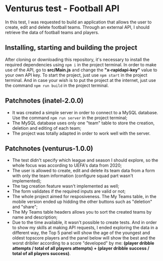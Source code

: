 
# Venturus test - Football API

  

In this test, I was requested to build an application that allows the user to create, edit and delete football teams. Through an external API, I should retrieve the data of football teams and players.

  

## Installing, starting and building the project

After cloning or downloading this repository, it's necessary to install the required dependencies using `npm i` in the project terminal. In order to make use of the API, go to **src/Main.js** and change the **"x-rapidapi-key"** value to your own API key. To start the project, just use `npm start` in the project terminal. And in case your wish is to put the project at the internet, just use the command `npm run build` in the project terminal.

  
## Patchnotes (inatel-2.0.0)
- It was created a simple server in order to connect to a MySQL database. Use the command `npm run server` in the project terminal;
- The MySQL database uses only one "team" table to store the creation, deletion and editing of each team;
- The project was totally adapted in order to work well with the server.

## Patchnotes (venturus-1.0.0)

 - The test didn't specify which league and season I should explore, so the whole focus was according to UEFA's data from 2020;
 - The user is allowed to create, edit and delete its team data from a form with only the team information (configure squad part wasn't implemented);
 - The tag creation feature wasn't implemented as well;
 - The form validates if the required inputs are valid or not;
 - The whole project aimed for resposiveness. The My Teams table, in the mobile version ended up hidding the other buttons such as "deletion" and "share";
 - The My Teams table headers allows you to sort the created teams by name and description;
- Due to the time available, it wasn't possible to create tests. And in order to show my skills at making API requests, I ended exploring the data in a different way, the Top 5 panel will show the age of the youngest and oldest topscore players and the panel below will show the best and the worst dribller according to a score "developed" by me: **(player dribble attempts / total of all players attempts) + (player dribble success / total of all players success)**. 
